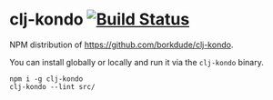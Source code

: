 # clj-kondo [![Build Status](https://github.com/filipesilva/clj-kondo/workflows/Node%20CI/badge.svg)](https://github.com/filipesilva/clj-kondo/actions)

NPM distribution of https://github.com/borkdude/clj-kondo.

You can install globally or locally and run it via the `clj-kondo` binary.
```
npm i -g clj-kondo
clj-kondo --lint src/
```